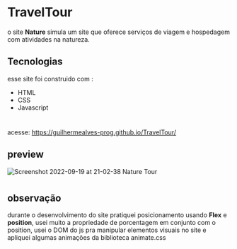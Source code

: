 # TravelTour
o site <b>Nature</b> simula um site que oferece serviços de viagem e hospedagem com atividades na natureza.

## Tecnologias
esse site foi construido com :
- HTML
- CSS
- Javascript
#
acesse: https://guilhermealves-prog.github.io/TravelTour/
## preview
![Screenshot 2022-09-19 at 21-02-38 Nature Tour](https://user-images.githubusercontent.com/70963422/191139644-a6f29d9c-aefe-47fb-afb0-ea86208dc48a.png)
#
## observação
durante o desenvolvimento do site pratiquei posicionamento usando <strong>Flex</strong> e <strong>position</strong>, usei muito a propriedade de porcentagem em conjunto com o position, usei o DOM do js pra manipular elementos visuais no site e apliquei algumas animações da biblioteca animate.css

